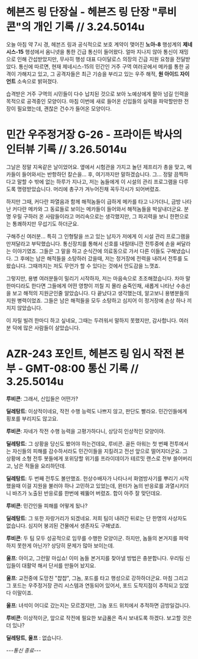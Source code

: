 # 헤븐즈 링 단장실 - 헤븐즈 링 단장 "루비콘"의 개인 기록 // 3.24.5014u
 오늘 아침 약 7시 경, 헤븐즈 링과 공식적으로 보호 계약이 맺어진 **노아-8** 행성계의 **제네시스-15** 행성에서 옴니넷을 통한 긴급 통신이 들어왔다. 얼마 지나지 않아 통신이 재밍으로 인해 간섭받았지만, 무사히 행성 대표 다이달로스 의장의 긴급 지원 요청을 전달받았다. 통신에 따르면, 현재 제네시스-15의 민간인 거주 구역 여러곳에서 메카를 통한 공격이 가해지고 있고, 그 공격자들은 최근 기승을 부리고 있는 우주 해적, **원 아이드 자이언트** 소속으로 밝혀졌다. 

 습격받은 거주 구역의 시민들이 다수 납치된 것으로 보아 노예상에게 팔아 넘길 인력을 목적으로 공격중인 모양이다. 마침 이번에 새로 들어온 신입들의 실력을 파악할만한 전장이 필요했는데, 괜찮은 건수가 들어온 모양이다.

# 민간 우주정거장 G-26 - 프라이든 박사의 인터뷰 기록 // 3.26.5014u
 그날은 정말 지옥같은 날이었어요. 옆에서 시험관을 가지고 놀던 제프리가 총을 맞고, 메카들이 들어와서는 반항하던 칼슨을... 후, 여기까지만 말하겠습니다. 그... 정말 끔찍하다고 말할 수 밖에 없는 하루가 지나고, 저는 놈들에게 이 시설의 관리 프로그램을 다루도록 명령받았습니다. 머리에 총구가 겨누어진채 꼭두각시가 되어버렸죠.

  하지만 그때, 커다란 파열음과 함께 해적놈들이 급하게 메카를 타고 나가더니, 금방 나타난 커다란 메카와 그 동료들로 보이는 메카들이 들어와서 해적놈들을 박살내더군요. 분명 우릴 구하러 온 사람들이라고 머리속으로는 생각했지만, 그 파괴력을 보니 한편으로는 통쾌하지만 무섭기도 하더군요.

 구해주신 여러분... 특히 그 인형탈을 쓰고 있는 남자가 저에게 이 시설 관리 프로그램을 만져달라고 부탁했습니다. 통신장치를 통해서 신호를 내릴태니깐 전투중에 손을 써달라는 이야기였죠. 그들은 그 말을 하고 순식간에 의료동으로 가서 다른 이들도 구해냈습니다. 그 후에는 남은 해적들을 소탕하러 갔을때, 저는 정거장에 전력을 내려서 전투를 도왔습니다. 그때까지는 저도 무언가 할 수 있다는 것에서 안도감을 느꼇죠.

 그렇지만, 용병 여러분들이 밀리기 시작하자, 저는 마음속으로 초조해졌습니다. 차마 말 한마디라도 한다면 그들에게 어떤 영향이 끼칠 지 몰라 숨죽인채, 새롭게 나타난 수송선을 보고 해적의 지원군인줄 알았습니다. 다 끝났다고 생각했는데, 알고보니 용병분들의 지원 병력이었죠. 그들은 남은 해적들을 모두 소탕하고 심지어 이 정거장에 손상 하나 끼치지 않았습니다.

 이 자릴 빌려 한마디 하고 싶네요, 그때는 두려워서 말하지 못했지만, 감사합니다. 여러분 덕에 많은 사람들이 살았습니다.

# AZR-243 포인트, 헤븐즈 링 임시 작전 본부 - GMT-08:00 통신 기록 // 3.25.5014u
**루비콘**: 그래서, 신입들은 어떤가?

**딜레탕트**: 이상적이네요, 작전 수행 능력도 나쁘지 않고, 판단도 빨라요. 민간인들에게 횡포를 부리지도 않고요.

**루비콘**: 자네가 작전 수행 능력을 고평가하다니, 상당히 인상적인 모양이야.

**딜레탕트**: 그 상황을 당신도 봤어야 하는건데요, 루비콘. 골든 아워는 첫 번째 전투에서는 자신들의 피해를 감수하서라도 민간이들을 지킬려고 전선 앞으로 떨어지더군요. 그 상황에 소형 전투 봇들에게 포위당할 위기를 프라이데이가 테르밋 랜스로 전부 쓸어버리고, 남은 적들을 요리하던데.

**딜레탕트**: 두 번째 전투도 볼만했죠. 헌상수배자가 나타나서 화염방사기를 뿌리기 시작했을때 이걸 지원을 불러야 하나 고민하고 있었는데, 윈터가 놈의 반응로를 과열시키더니 바즈가 노출된 반응로를 한번에 꿰뚫어 버렸죠. 합이 아주 잘 맞던데요.

**루비콘**: 민간인들 피해를 어떻게 됬나?

**딜레탕트**: 그 또한 자랑거리가 되겠네요. 저희 팀이 내려간 뒤로는 단 한명의 사상자도 없습니다. 심지어 붕괴된 건물에서 생존자도 구해냈죠.

**루비콘**: 두 팀 모두 성공적으로 임무를 수행한 모양이군. 하지만, 놈들의 본거지를 파악하지 못한게 아닌가? 상당히 문제가 많아 보이는데.

**울프**: 아이고, 그런말 마십쇼! 이미 놈들 본거지를 찾아낼 방법은 충분합니다. 우리팀 신입들이 대활약 해서 단서를 만들어 놨지요.

**울프**: 교전중에 도망친 "챱챱", 그놈, 포드를 타고 행성으로 강하하더군요. 마침 그리고 그 포드는 우주정거장 관리 시스템과 연동되어 있어서, 포드 도착지점이 추적되고 있었다 이말이죠.

**울프**: 녀석이 어디로 갔는지는 모르겠지만, 그놈 포드 위치에서 추적하면 금방일겁니다.

**루비콘**: 이상적이군, 앞으로 작전에 필요한 보급품은 즉시 보내도록 하겠다. 보고할 것은 더 있나?

**딜레탕트**, **울프** : 없습니다.

*---통신 종료---*
